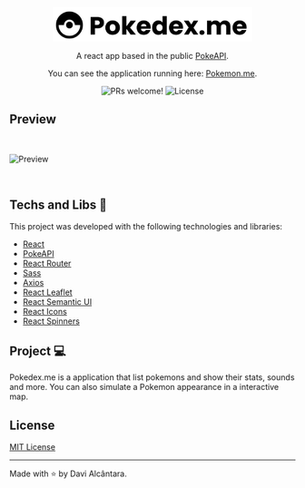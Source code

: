 <p align="center">
<img  src="./.github/pokedex-me-logo.svg" width="350px">
</p>

<p align="center">A react app based in the public <a href="https://pokeapi.co/">PokeAPI</a>.</p>
<p align="center">You can see the application running here: <a href="https://pokedex-me.vercel.app/">Pokemon.me</a>.</p>

<p align="center">
 <img src="https://img.shields.io/static/v1?label=PRs&message=welcome&color=49AA26&labelColor=000000" alt="PRs welcome!" />
  <img alt="License" src="https://img.shields.io/static/v1?label=license&message=MIT&color=49AA26&labelColor=000000">
</p>

## Preview

<br/>

![Preview](.github/preview.gif)

<br/>

## Techs and Libs 🧪

This project was developed with the following technologies and libraries:

- [React](https://reactjs.org)
- [PokeAPI](https://pokeapi.co/)
- [React Router](https://reactrouter.com/)
- [Sass](https://sass-lang.com/)
- [Axios](https://axios-http.com/docs/intro)
- [React Leaflet](https://react-leaflet.js.org/)
- [React Semantic UI](https://react.semantic-ui.com/)
- [React Icons](https://react-icons.github.io/react-icons/)
- [React Spinners](https://www.davidhu.io/react-spinners/)

## Project 💻

Pokedex.me is a application that list pokemons and show their stats, sounds and more. You can also simulate a Pokemon appearance in a interactive map.

## License

[MIT License](./LICENSE.md)

---

Made with ⭐ by Davi Alcântara.
